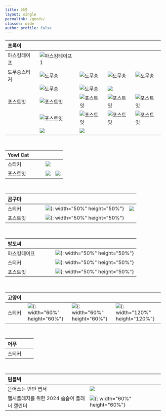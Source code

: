 ```yaml
---
title: 상품
layout: single
permalink: /goods/
classes: wide
author_profile: false
---
```


|**초록이**|||||
|:-|:-|:-|:-|:-|
|마스킹테이프|![마스킹테이프1](/assets/images/초록이/마스킹테이프/1.jpg "초록이 마스킹테이프1")||||
|도무송스티커|![도무송](/assets/images/초록이/도무송/1.jpg "초록이 도무송")|![도무송](/assets/images/초록이/도무송/2.jpg "초록이 도무송")|![도무송](/assets/images/초록이/도무송/3.jpg "초록이 도무송")|![도무송](/assets/images/초록이/도무송/4.jpg "초록이 도무송")|
||![도무송](/assets/images/초록이/도무송/5.jpg "초록이 도무송")|![도무송](/assets/images/초록이/도무송/6.jpg "초록이 도무송")|![](/assets/images/초록이/도무송/7.jpg)||
|포스트잇|![포스트잇](/assets/images/초록이/포스트잇/1.jpg "초록이 포스트잇")|![포스트잇](/assets/images/초록이/포스트잇/2.jpg "초록이 포스트잇")|![포스트잇](/assets/images/초록이/포스트잇/3.jpg "초록이 포스트잇")|![포스트잇](/assets/images/초록이/포스트잇/4.jpg "초록이 포스트잇")|
||![포스트잇](/assets/images/초록이/포스트잇/5.jpg "초록이 포스트잇")|![포스트잇](/assets/images/초록이/포스트잇/6.jpg "초록이 포스트잇")|![포스트잇](/assets/images/초록이/포스트잇/7.jpg "초록이 포스트잇")|![포스트잇](/assets/images/초록이/포스트잇/8.jpg "초록이 포스트잇")|
|　　　|![](/assets/images/초록이/포스트잇/9.jpg)|![](/assets/images/초록이/포스트잇/10.jpg)|||

<br/>

|**Yowl Cat**|||
|:-|:-|:-|
|스티커|![](/assets/images/yowl_cat/스티커/1.jpg)||
|포스트잇　　　|![](/assets/images/yowl_cat/포스트잇/1.jpg)|![](/assets/images/yowl_cat/포스트잇/2.jpg)|

<br/>

|**곰구마**|||
|:-|:-|:-|
|스티커|![](/assets/images/곰구마/스티커/1.png){: width="50%" height="50%"}|![](/assets/images/곰구마/스티커/2.jpg)|
|포스트잇　　　|![](/assets/images/곰구마/포스트잇/1.jpg){: width="50%" height="50%"}||

<br/>

|**방토씨**||
|:-|:-|
|마스킹테이프|![](/assets/images/방토씨/마스킹테이프/1.jpg){: width="50%" height="50%"}|
|스티커|![](/assets/images/방토씨/스티커/1.jpg){: width="50%" height="50%"}|
|포스트잇　　　　　|![](/assets/images/방토씨/포스트잇/1.jpg){: width="50%" height="50%"}|

<br/>

|**고양이**||||
|:-|:-|:-|:-|
|스티커　　|![](/assets/images/고양이/스티커/1.jpg){: width="60%" height="60%"}|![](/assets/images/고양이/스티커/2.jpg){: width="60%" height="60%"}|![](/assets/images/고양이/스티커/3.jpg){: width="120%" height="120%"}|

<br/>

|**어푸**|
|:-|
|스티커　　|![](/assets/images/어푸/스티커/1.jpg){: width="50%" height="50%"}|

<br/>

|**텀블벅**||
|:-|:-|
|뜯어쓰는 반반 엽서|![](/assets/images/텀블벅/엽서1.png)|
|헬시플레저를 위한 2024 솜솜이 플래너 캘린더|![](/assets/images/텀블벅/캘린더1.jpg){: width="60%" height="60%"}|